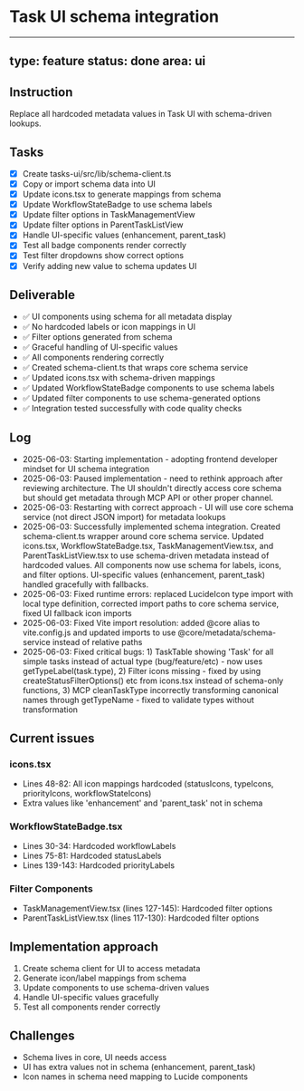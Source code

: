 # Task UI schema integration

---
type: feature
status: done
area: ui
---


## Instruction
Replace all hardcoded metadata values in Task UI with schema-driven lookups.

## Tasks
- [x] Create tasks-ui/src/lib/schema-client.ts
- [x] Copy or import schema data into UI
- [x] Update icons.tsx to generate mappings from schema
- [x] Update WorkflowStateBadge to use schema labels
- [x] Update filter options in TaskManagementView
- [x] Update filter options in ParentTaskListView
- [x] Handle UI-specific values (enhancement, parent_task)
- [x] Test all badge components render correctly
- [x] Test filter dropdowns show correct options
- [x] Verify adding new value to schema updates UI

## Deliverable
- ✅ UI components using schema for all metadata display
- ✅ No hardcoded labels or icon mappings in UI
- ✅ Filter options generated from schema
- ✅ Graceful handling of UI-specific values
- ✅ All components rendering correctly
- ✅ Created schema-client.ts that wraps core schema service
- ✅ Updated icons.tsx with schema-driven mappings
- ✅ Updated WorkflowStateBadge components to use schema labels
- ✅ Updated filter components to use schema-generated options
- ✅ Integration tested successfully with code quality checks

## Log
- 2025-06-03: Starting implementation - adopting frontend developer mindset for UI schema integration
- 2025-06-03: Paused implementation - need to rethink approach after reviewing architecture. The UI shouldn't directly access core schema but should get metadata through MCP API or other proper channel.
- 2025-06-03: Restarting with correct approach - UI will use core schema service (not direct JSON import) for metadata lookups
- 2025-06-03: Successfully implemented schema integration. Created schema-client.ts wrapper around core schema service. Updated icons.tsx, WorkflowStateBadge.tsx, TaskManagementView.tsx, and ParentTaskListView.tsx to use schema-driven metadata instead of hardcoded values. All components now use schema for labels, icons, and filter options. UI-specific values (enhancement, parent_task) handled gracefully with fallbacks.
- 2025-06-03: Fixed runtime errors: replaced LucideIcon type import with local type definition, corrected import paths to core schema service, fixed UI fallback icon imports
- 2025-06-03: Fixed Vite import resolution: added @core alias to vite.config.js and updated imports to use @core/metadata/schema-service instead of relative paths
- 2025-06-03: Fixed critical bugs: 1) TaskTable showing 'Task' for all simple tasks instead of actual type (bug/feature/etc) - now uses getTypeLabel(task.type), 2) Filter icons missing - fixed by using createStatusFilterOptions() etc from icons.tsx instead of schema-only functions, 3) MCP cleanTaskType incorrectly transforming canonical names through getTypeName - fixed to validate types without transformation

## Current issues
### icons.tsx
- Lines 48-82: All icon mappings hardcoded (statusIcons, typeIcons, priorityIcons, workflowStateIcons)
- Extra values like 'enhancement' and 'parent_task' not in schema

### WorkflowStateBadge.tsx
- Lines 30-34: Hardcoded workflowLabels
- Lines 75-81: Hardcoded statusLabels
- Lines 139-143: Hardcoded priorityLabels

### Filter Components
- TaskManagementView.tsx (lines 127-145): Hardcoded filter options
- ParentTaskListView.tsx (lines 117-130): Hardcoded filter options

## Implementation approach
1. Create schema client for UI to access metadata
2. Generate icon/label mappings from schema
3. Update components to use schema-driven values
4. Handle UI-specific values gracefully
5. Test all components render correctly

## Challenges
- Schema lives in core, UI needs access
- UI has extra values not in schema (enhancement, parent_task)
- Icon names in schema need mapping to Lucide components
